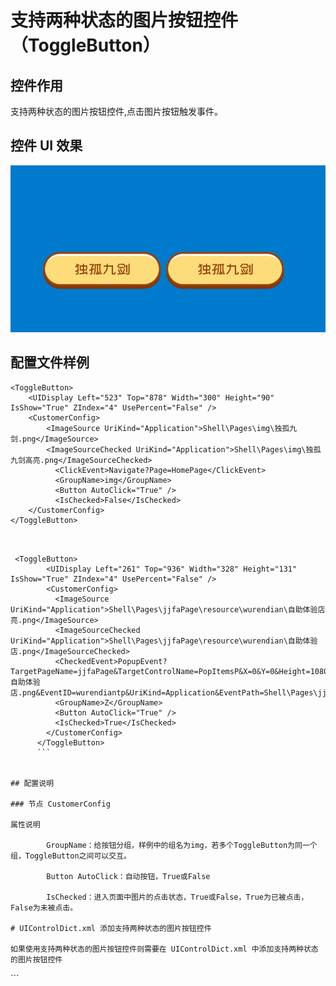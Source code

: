 # 支持两种状态的图片按钮控件（ToggleButton）

## 控件作用

支持两种状态的图片按钮控件,点击图片按钮触发事件。

## 控件 UI 效果

![Placeholder](../images/ToggleButton.gif)

## 配置文件样例

```
<ToggleButton>
	<UIDisplay Left="523" Top="878" Width="300" Height="90" IsShow="True" ZIndex="4" UsePercent="False" />
	<CustomerConfig>
		<ImageSource UriKind="Application">Shell\Pages\img\独孤九剑.png</ImageSource>
		<ImageSourceChecked UriKind="Application">Shell\Pages\img\独孤九剑高亮.png</ImageSourceChecked>
		  <ClickEvent>Navigate?Page=HomePage</ClickEvent>
		  <GroupName>img</GroupName>
		  <Button AutoClick="True" />
		  <IsChecked>False</IsChecked>
	</CustomerConfig>
</ToggleButton>



```

````
 <ToggleButton>
        <UIDisplay Left="261" Top="936" Width="328" Height="131" IsShow="True" ZIndex="4" UsePercent="False" />
        <CustomerConfig>
          <ImageSource UriKind="Application">Shell\Pages\jjfaPage\resource\wurendian\自助体验店亮.png</ImageSource>
          <ImageSourceChecked UriKind="Application">Shell\Pages\jjfaPage\resource\wurendian\自助体验店.png</ImageSourceChecked>
          <CheckedEvent>PopupEvent?TargetPageName=jjfaPage&TargetControlName=PopItemsP&X=0&Y=0&Height=1080&Width=1920&TP=自助体验店.png&EventID=wurendiantp&UriKind=Application&EventPath=Shell\Pages\jjfaPage\PopItems\wurendian</CheckedEvent>
          <GroupName>Z</GroupName>
          <Button AutoClick="True" />
          <IsChecked>True</IsChecked>
        </CustomerConfig>
      </ToggleButton>
	  ```


## 配置说明

### 节点 CustomerConfig

属性说明

        GroupName：给按钮分组，样例中的组名为img，若多个ToggleButton为同一个组，ToggleButton之间可以交互。

        Button AutoClick：自动按钮，True或False

        IsChecked：进入页面中图片的点击状态，True或False，True为已被点击，False为未被点击。

# UIControlDict.xml 添加支持两种状态的图片按钮控件

如果使用支持两种状态的图片按钮控件则需要在 UIControlDict.xml 中添加支持两种状态的图片按钮控件

````

<Element ViewType="ToggleButton" AssemblyFile="UI.Common.dll" TypeName="UI.Common.SensingControl.ImageToggleButtonControl, UI.Common, Version=1.0.0.0, Culture=neutral, PublicKeyToken=null">
    <DataContext AssemblyFile="UI.Common.dll" TypeName="UI.Common.SensingView.ImageToggleButtonControlViewModel, UI.Common, Version=1.0.0.0, Culture=neutral, PublicKeyToken=null" />
  </Element>
```
